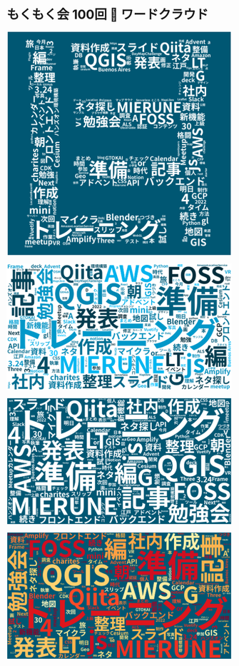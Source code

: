 # もくもく会 100回 🎉 ワードクラウド

![](examples/logo.png)

![](examples/1.png)

![](examples/2.png)

![](examples/3.png)

